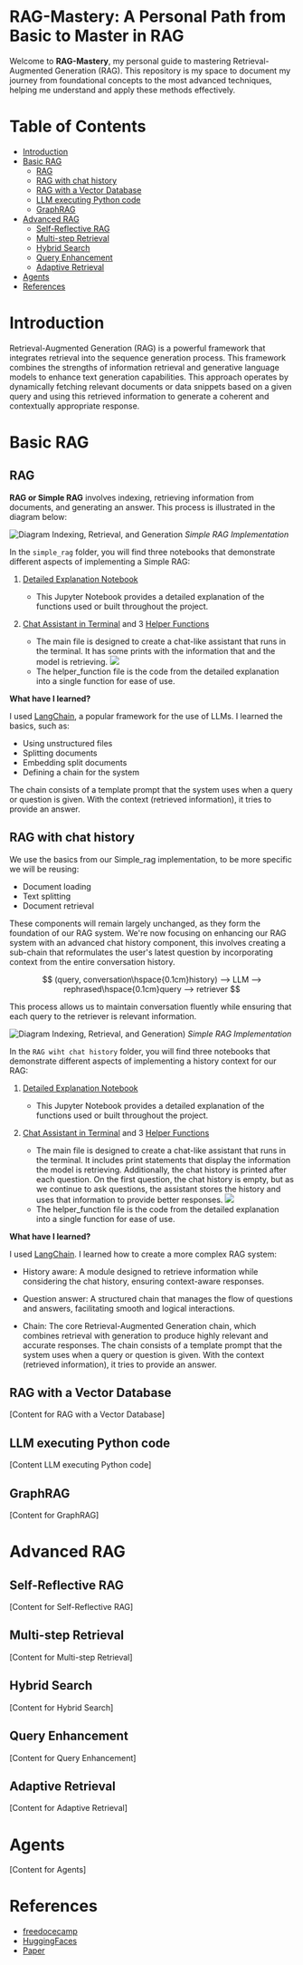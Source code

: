 # RAG-Mastery: A Personal Path from Basic to Master in RAG

Welcome to **RAG-Mastery**, my personal guide to mastering Retrieval-Augmented Generation (RAG). This repository is my space to document my journey from foundational concepts to the most advanced techniques, helping me understand and apply these methods effectively.

# Table of Contents
- [Introduction](#introduction)
- [Basic RAG](#basic-rag)
  - [RAG](#rag)
  - [RAG with chat history](#rag-with-chat-history)
  - [RAG with a Vector Database](#rag-with-a-vector-database)
  - [LLM executing Python code](#llm-excecution-python-code)
  - [GraphRAG](#graphrag)
- [Advanced RAG](#advanced-rag)
  - [Self-Reflective RAG](#self-reflective-rag)
  - [Multi-step Retrieval](#multi-step-retrieval)
  - [Hybrid Search](#hybrid-search)
  - [Query Enhancement](#query-enhancement)
  - [Adaptive Retrieval](#adaptive-retrieval)
- [Agents](#agents)
- [References](#references)

# Introduction

Retrieval-Augmented Generation (RAG) is a powerful framework that integrates retrieval into the sequence generation process. This framework combines the strengths of information retrieval and generative language models to enhance text generation capabilities. This approach operates by dynamically fetching relevant documents or data snippets based on a given query and using this retrieved information to generate a coherent and contextually appropriate response.

# Basic RAG

## RAG

**RAG or Simple RAG** involves indexing, retrieving information from documents, and generating an answer. This process is illustrated in the diagram below:

![Diagram Indexing, Retrieval, and Generation](https://github.com/Maucalderondelab/RAG-Mastery/blob/main/Diagrams/indexing_retrieval_generation.png)
*Simple RAG Implementation*

In the `simple_rag` folder, you will find three notebooks that demonstrate different aspects of implementing a Simple RAG:

1. [Detailed Explanation Notebook](https://github.com/Maucalderondelab/RAG-Mastery/blob/main/simple_rag/simple_rag.ipynb)
    - This Jupyter Notebook provides a detailed explanation of the functions used or built throughout the project.

2. [Chat Assistant in Terminal](https://github.com/Maucalderondelab/RAG-Mastery/blob/main/simple_rag/main.py) and 3 [Helper Functions](https://github.com/Maucalderondelab/RAG-Mastery/blob/main/simple_rag/helper_function.py)
    - The main file is designed to create a chat-like assistant that runs in the terminal. It has some prints with the information that and the model is retrieving.
   ![](https://github.com/Maucalderondelab/RAG-Mastery/blob/main/simple_rag/chat-terminal.png)
    - The helper_function file is the code from the detailed explanation into a single function for ease of use.

**What have I learned?**

I used [LangChain](https://python.langchain.com/v0.2/docs/tutorials/), a popular framework for the use of LLMs. I learned the basics, such as:
- Using unstructured files
- Splitting documents
- Embedding split documents
- Defining a chain for the system

The chain consists of a template prompt that the system uses when a query or question is given. With the context (retrieved information), it tries to provide an answer.

## RAG with chat history
We use the basics from our Simple_rag implementation, to be more specific we will be reusing:

- Document loading
- Text splitting
- Document retrieval

These components will remain largely unchanged, as they form the foundation of our RAG system. We're now focusing on enhancing our RAG system with an advanced chat history component, this involves creating a sub-chain that reformulates the user's latest question by incorporating context from the entire conversation history. 

$$
(query, conversation\hspace{0.1cm}history) --> LLM --> rephrased\hspace{0.1cm}query --> retriever
$$

This process allows us to maintain conversation fluently while ensuring that each query to the retriever is relevant information.



![Diagram Indexing, Retrieval, and Generation](https://github.com/Maucalderondelab/RAG-Mastery/blob/main/Diagrams/RAG-chat-history.png))
*Simple RAG Implementation*

In the `RAG wiht chat history` folder, you will find three notebooks that demonstrate different aspects of implementing a history context for our RAG:

1. [Detailed Explanation Notebook](https://github.com/Maucalderondelab/RAG-Mastery/blob/main/RAG_with_chat_history/RAG_history.ipynb)
    - This Jupyter Notebook provides a detailed explanation of the functions used or built throughout the project.

2. [Chat Assistant in Terminal](https://github.com/Maucalderondelab/RAG-Mastery/blob/main/RAG_with_chat_history/main.py) and 3 [Helper Functions](https://github.com/Maucalderondelab/RAG-Mastery/blob/main/RAG_with_chat_history/helper_function.py)
    - The main file is designed to create a chat-like assistant that runs in the terminal. It includes print statements that display the information the model is retrieving. Additionally, the chat history is printed after each question. On the first question, the chat history is empty, but as we continue to ask questions, the assistant stores the history and uses that information to provide better responses.
   ![](https://github.com/Maucalderondelab/RAG-Mastery/blob/main/RAG_with_chat_history/chat_terminal.png)
    - The helper_function file is the code from the detailed explanation into a single function for ease of use.

**What have I learned?**

I used [LangChain](https://python.langchain.com/v0.2/docs/tutorials/). I learned how to create a more complex RAG system:

* History aware: A module designed to retrieve information while considering the chat history, ensuring context-aware responses.

* Question answer: A structured chain that manages the flow of questions and answers, facilitating smooth and logical interactions.

* Chain: The core Retrieval-Augmented Generation chain, which combines retrieval with generation to produce highly relevant and accurate responses.
The chain consists of a template prompt that the system uses when a query or question is given. With the context (retrieved information), it tries to provide an answer.

## RAG with a Vector Database

[Content for RAG with a Vector Database]

##  LLM executing Python code

[Content  LLM executing Python code]

## GraphRAG

[Content for GraphRAG]
# Advanced RAG

## Self-Reflective RAG

[Content for Self-Reflective RAG]

## Multi-step Retrieval

[Content for Multi-step Retrieval]

## Hybrid Search

[Content for Hybrid Search]

## Query Enhancement

[Content for Query Enhancement]

## Adaptive Retrieval

[Content for Adaptive Retrieval]

# Agents

[Content for Agents]

# References

- [freedocecamp](https://www.freecodecamp.org/news/mastering-rag-from-scratch/)
- [HuggingFaces](https://search.brave.com/search?q=huggingfaces+RAG&source=desktop)
- [Paper](https://arxiv.org/abs/2005.11401)
